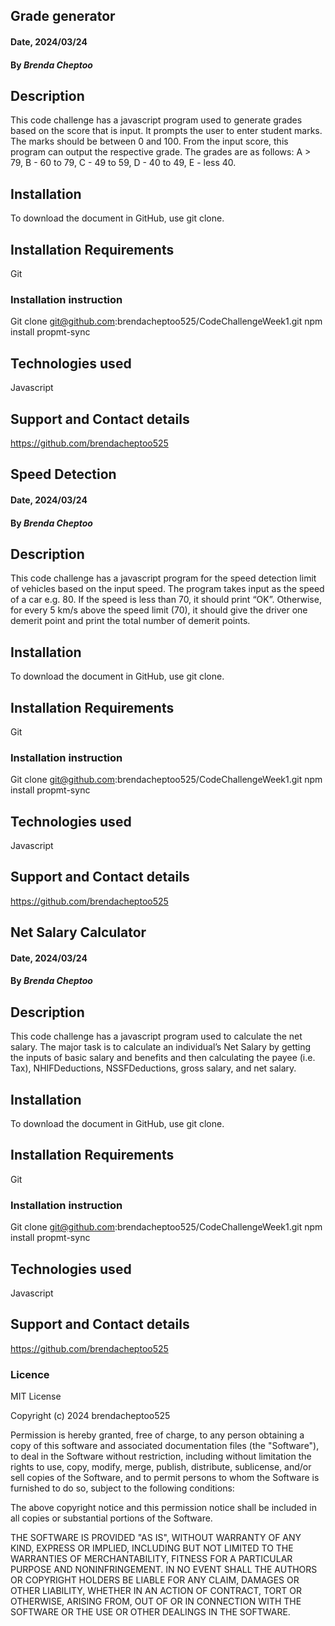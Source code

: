 ## Grade generator

#### Date, 2024/03/24

#### By *Brenda Cheptoo*
## Description
This code challenge has a javascript program used to generate grades based on the score that is input. It prompts the user to enter student marks. The marks should be between 0 and 100. From the input score, this program can output the respective grade.
The grades are as follows:
A > 79, B - 60 to 79, C -  49 to 59, D - 40 to 49, E - less 40.

## Installation
To download the document in GitHub, use git clone.

## Installation Requirements
Git 

### Installation instruction
Git clone git@github.com:brendacheptoo525/CodeChallengeWeek1.git
npm install propmt-sync

## Technologies used
Javascript

## Support and Contact details
https://github.com/brendacheptoo525


## Speed Detection

#### Date, 2024/03/24

#### By *Brenda Cheptoo*
## Description
This code challenge has a javascript program for the speed detection limit of vehicles based on the input speed. The program takes input as the speed of a car e.g. 80. If the speed is less than 70, it should print “OK”. Otherwise, for every 5 km/s above the speed limit (70), it should give the driver one demerit point and print the total number of demerit points.

## Installation
To download the document in GitHub, use git clone.

## Installation Requirements
Git 

### Installation instruction
Git clone git@github.com:brendacheptoo525/CodeChallengeWeek1.git
npm install propmt-sync

## Technologies used
Javascript

## Support and Contact details
https://github.com/brendacheptoo525


## Net Salary Calculator

#### Date, 2024/03/24

#### By *Brenda Cheptoo*
## Description
This code challenge has a javascript program used to calculate the net salary. The major task is to calculate an individual’s Net Salary by getting the inputs of basic salary and benefits and then calculating the payee (i.e. Tax), NHIFDeductions, NSSFDeductions, gross salary, and net salary. 


## Installation
To download the document in GitHub, use git clone.

## Installation Requirements
Git 

### Installation instruction
Git clone git@github.com:brendacheptoo525/CodeChallengeWeek1.git
npm install propmt-sync

## Technologies used
Javascript

## Support and Contact details
https://github.com/brendacheptoo525

### Licence
MIT License

Copyright (c) 2024 brendacheptoo525

Permission is hereby granted, free of charge, to any person obtaining a copy
of this software and associated documentation files (the "Software"), to deal
in the Software without restriction, including without limitation the rights
to use, copy, modify, merge, publish, distribute, sublicense, and/or sell
copies of the Software, and to permit persons to whom the Software is
furnished to do so, subject to the following conditions:

The above copyright notice and this permission notice shall be included in all
copies or substantial portions of the Software.

THE SOFTWARE IS PROVIDED "AS IS", WITHOUT WARRANTY OF ANY KIND, EXPRESS OR
IMPLIED, INCLUDING BUT NOT LIMITED TO THE WARRANTIES OF MERCHANTABILITY,
FITNESS FOR A PARTICULAR PURPOSE AND NONINFRINGEMENT. IN NO EVENT SHALL THE
AUTHORS OR COPYRIGHT HOLDERS BE LIABLE FOR ANY CLAIM, DAMAGES OR OTHER
LIABILITY, WHETHER IN AN ACTION OF CONTRACT, TORT OR OTHERWISE, ARISING FROM,
OUT OF OR IN CONNECTION WITH THE SOFTWARE OR THE USE OR OTHER DEALINGS IN THE
SOFTWARE.
